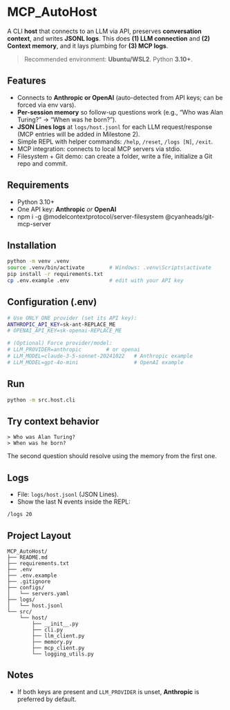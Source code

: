 # MCP_AutoHost

A CLI **host** that connects to an LLM via API, preserves **conversation context**, and writes **JSONL logs**.
This does **(1) LLM connection** and **(2) Context memory**, and it lays plumbing for **(3) MCP logs**.

> Recommended environment: **Ubuntu/WSL2**. Python **3.10+**.

## Features
- Connects to **Anthropic or OpenAI** (auto-detected from API keys; can be forced via env vars).
- **Per-session memory** so follow-up questions work (e.g., “Who was Alan Turing?” → “When was he born?”).
- **JSON Lines logs** at `logs/host.jsonl` for each LLM request/response (MCP entries will be added in Milestone 2).
- Simple REPL with helper commands: `/help`, `/reset`, `/logs [N]`, `/exit`.
- MCP integration: connects to local MCP servers via stdio.
- Filesystem + Git demo: can create a folder, write a file, initialize a Git repo and commit.

## Requirements
- Python 3.10+
- One API key: **Anthropic** _or_ **OpenAI**
- npm i -g @modelcontextprotocol/server-filesystem @cyanheads/git-mcp-server

## Installation
```bash
python -m venv .venv
source .venv/bin/activate        # Windows: .venv\Scripts\activate
pip install -r requirements.txt
cp .env.example .env             # edit with your API key
```

## Configuration (.env)
```bash
# Use ONLY ONE provider (set its API key):
ANTHROPIC_API_KEY=sk-ant-REPLACE_ME
# OPENAI_API_KEY=sk-openai-REPLACE_ME

# (Optional) Force provider/model:
# LLM_PROVIDER=anthropic        # or openai
# LLM_MODEL=claude-3-5-sonnet-20241022   # Anthropic example
# LLM_MODEL=gpt-4o-mini                  # OpenAI example
```

## Run
```bash
python -m src.host.cli
```

## Try context behavior
```
> Who was Alan Turing?
> When was he born?
```
The second question should resolve using the memory from the first one.

## Logs
- File: `logs/host.jsonl` (JSON Lines).
- Show the last N events inside the REPL:
```
/logs 20
```

## Project Layout
```
MCP_AutoHost/
├── README.md
├── requirements.txt
├── .env
├── .env.example
├── .gitignore
├── configs/
│   └── servers.yaml
├── logs/
│   └── host.jsonl
└── src/
    └── host/
        ├── __init__.py
        ├── cli.py
        ├── llm_client.py
        ├── memory.py
        ├── mcp_client.py
        └── logging_utils.py
```

## Notes
- If both keys are present and `LLM_PROVIDER` is unset, **Anthropic** is preferred by default.
